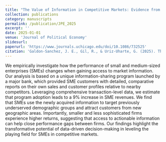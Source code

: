 ```yaml
---
title: "The Value of Information in Competitive Markets: Evidence from Small and Medium-Sized Enterprises."
collection: publications
category: manuscripts
permalink: /publication/JPE_2025
excerpt: ''
date: 2025-01-01
venue: 'Journal of Political Economy'
slidesurl: 
paperurl: 'https://www.journals.uchicago.edu/doi/10.1086/732525'
citation: 'Galdon-Sanchez, J. E., Gil, R., & Uriz-Uharte, G. (2025). The Value of Information in Competitive Markets: Evidence from Small and Medium-Sized Enterprises. Journal of Political Economy, 133(1).'
---
```


We empirically investigate how the performance of small and medium-sized enterprises (SMEs) changes when gaining access to market information. Our analysis is based on a unique information-sharing program launched by a major bank, which provided SME customers with detailed, comparative reports on their own sales and customer profiles relative to nearby competitors. Leveraging comprehensive transaction-level data, we estimate that program adoption leads to a 9% increase in SME revenues. We find that SMEs use the newly acquired information to target previously underserved demographic groups and attract customers from new geographic areas. Importantly, smaller and less sophisticated firms experience higher returns, suggesting that access to actionable information can help close performance gaps between firms. Our findings highlight the transformative potential of data-driven decision-making in leveling the playing field for SMEs in competitive markets.
